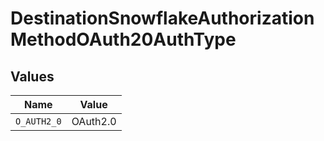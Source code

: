 # DestinationSnowflakeAuthorizationMethodOAuth20AuthType


## Values

| Name        | Value       |
| ----------- | ----------- |
| `O_AUTH2_0` | OAuth2.0    |